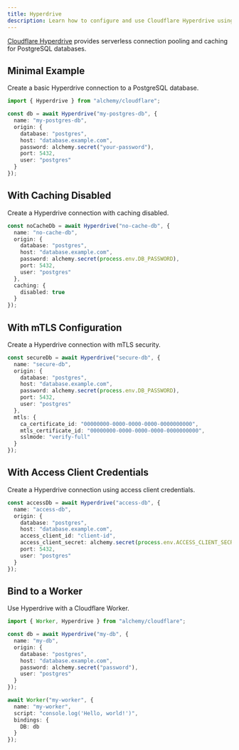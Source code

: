 ```yaml
---
title: Hyperdrive
description: Learn how to configure and use Cloudflare Hyperdrive using Alchemy to accelerate access to your existing databases.
---
```



[Cloudflare Hyperdrive](https://developers.cloudflare.com/hyperdrive/) provides serverless connection pooling and caching for PostgreSQL databases.

## Minimal Example

Create a basic Hyperdrive connection to a PostgreSQL database.

```ts
import { Hyperdrive } from "alchemy/cloudflare";

const db = await Hyperdrive("my-postgres-db", {
  name: "my-postgres-db", 
  origin: {
    database: "postgres",
    host: "database.example.com",
    password: alchemy.secret("your-password"),
    port: 5432,
    user: "postgres"
  }
});
```

## With Caching Disabled

Create a Hyperdrive connection with caching disabled.

```ts
const noCacheDb = await Hyperdrive("no-cache-db", {
  name: "no-cache-db",
  origin: {
    database: "postgres",
    host: "database.example.com", 
    password: alchemy.secret(process.env.DB_PASSWORD),
    port: 5432,
    user: "postgres"
  },
  caching: {
    disabled: true
  }
});
```

## With mTLS Configuration

Create a Hyperdrive connection with mTLS security.

```ts
const secureDb = await Hyperdrive("secure-db", {
  name: "secure-db",
  origin: {
    database: "postgres",
    host: "database.example.com",
    password: alchemy.secret(process.env.DB_PASSWORD),
    port: 5432,
    user: "postgres"
  },
  mtls: {
    ca_certificate_id: "00000000-0000-0000-0000-0000000000",
    mtls_certificate_id: "00000000-0000-0000-0000-0000000000",
    sslmode: "verify-full"
  }
});
```

## With Access Client Credentials

Create a Hyperdrive connection using access client credentials.

```ts
const accessDb = await Hyperdrive("access-db", {
  name: "access-db",
  origin: {
    database: "postgres",
    host: "database.example.com",
    access_client_id: "client-id",
    access_client_secret: alchemy.secret(process.env.ACCESS_CLIENT_SECRET),
    port: 5432,
    user: "postgres"
  }
});
```

## Bind to a Worker

Use Hyperdrive with a Cloudflare Worker.

```ts
import { Worker, Hyperdrive } from "alchemy/cloudflare";

const db = await Hyperdrive("my-db", {
  name: "my-db",
  origin: {
    database: "postgres",
    host: "database.example.com",
    password: alchemy.secret("password"),
    user: "postgres"
  }
});

await Worker("my-worker", {
  name: "my-worker",
  script: "console.log('Hello, world!')",
  bindings: {
    DB: db
  }
});
```

